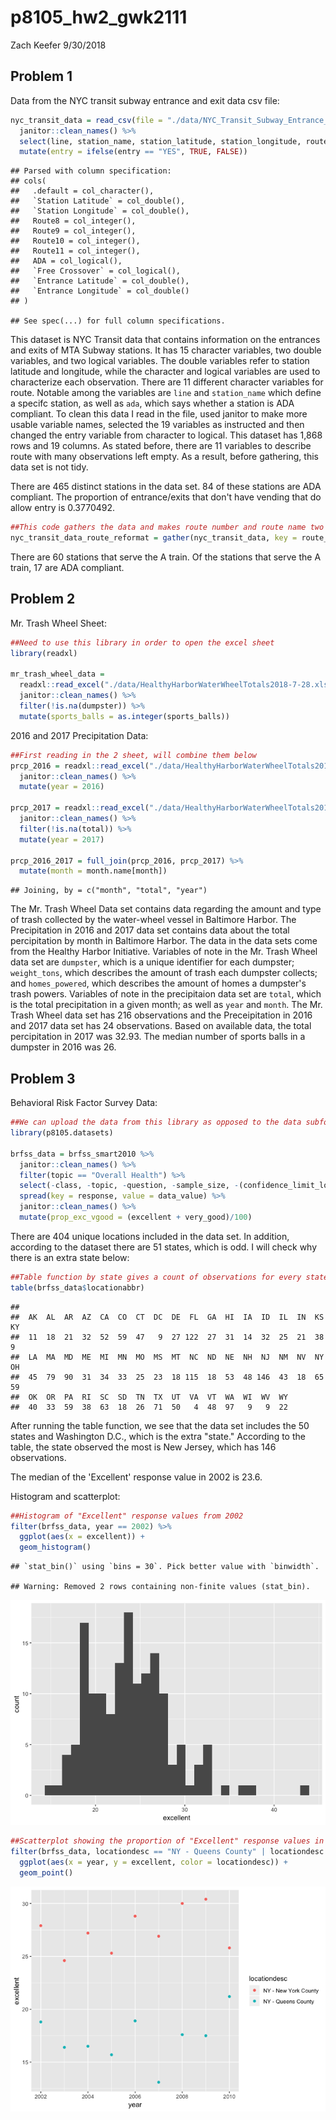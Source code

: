 p8105\_hw2\_gwk2111
================
Zach Keefer
9/30/2018

Problem 1
---------

Data from the NYC transit subway entrance and exit data csv file:

``` r
nyc_transit_data = read_csv(file = "./data/NYC_Transit_Subway_Entrance_And_Exit_Data.csv") %>% 
  janitor::clean_names() %>% 
  select(line, station_name, station_latitude, station_longitude, route1:route11, entrance_type, entry, vending, ada) %>% 
  mutate(entry = ifelse(entry == "YES", TRUE, FALSE))
```

    ## Parsed with column specification:
    ## cols(
    ##   .default = col_character(),
    ##   `Station Latitude` = col_double(),
    ##   `Station Longitude` = col_double(),
    ##   Route8 = col_integer(),
    ##   Route9 = col_integer(),
    ##   Route10 = col_integer(),
    ##   Route11 = col_integer(),
    ##   ADA = col_logical(),
    ##   `Free Crossover` = col_logical(),
    ##   `Entrance Latitude` = col_double(),
    ##   `Entrance Longitude` = col_double()
    ## )

    ## See spec(...) for full column specifications.

This dataset is NYC Transit data that contains information on the entrances and exits of MTA Subway stations. It has 15 character variables, two double variables, and two logical variables. The double variables refer to station latitude and longitude, while the character and logical variables are used to characterize each observation. There are 11 different character variables for route. Notable among the variables are `line` and `station_name` which define a specifc station, as well as `ada`, which says whether a station is ADA compliant. To clean this data I read in the file, used janitor to make more usable variable names, selected the 19 variables as instructed and then changed the entry variable from character to logical. This dataset has 1,868 rows and 19 columns. As stated before, there are 11 variables to describe route with many observations left empty. As a result, before gathering, this data set is not tidy.

There are 465 distinct stations in the data set. 84 of these stations are ADA compliant. The proportion of entrance/exits that don't have vending that do allow entry is 0.3770492.

``` r
##This code gathers the data and makes route number and route name two distinct variables, as opposed to having 11 route variables.
nyc_transit_data_route_reformat = gather(nyc_transit_data, key = route_number, value = route_name, route1:route11)
```

There are 60 stations that serve the A train. Of the stations that serve the A train, 17 are ADA compliant.

Problem 2
---------

Mr. Trash Wheel Sheet:

``` r
##Need to use this library in order to open the excel sheet
library(readxl)

mr_trash_wheel_data = 
  readxl::read_excel("./data/HealthyHarborWaterWheelTotals2018-7-28.xlsx", sheet = "Mr. Trash Wheel", range = "A2:N258") %>% 
  janitor::clean_names() %>% 
  filter(!is.na(dumpster)) %>% 
  mutate(sports_balls = as.integer(sports_balls)) 
```

2016 and 2017 Precipitation Data:

``` r
##First reading in the 2 sheet, will combine them below
prcp_2016 = readxl::read_excel("./data/HealthyHarborWaterWheelTotals2018-7-28.xlsx", sheet = "2016 Precipitation", range = "A2:B14") %>% 
  janitor::clean_names() %>%
  mutate(year = 2016)

prcp_2017 = readxl::read_excel("./data/HealthyHarborWaterWheelTotals2018-7-28.xlsx", sheet = "2017 Precipitation", range = "A2:B14") %>% 
  janitor::clean_names() %>%
  filter(!is.na(total)) %>% 
  mutate(year = 2017)

prcp_2016_2017 = full_join(prcp_2016, prcp_2017) %>% 
  mutate(month = month.name[month])
```

    ## Joining, by = c("month", "total", "year")

The Mr. Trash Wheel Data set contains data regarding the amount and type of trash collected by the water-wheel vessel in Baltimore Harbor. The Precipitation in 2016 and 2017 data set contains data about the total percipitation by month in Baltimore Harbor. The data in the data sets come from the Healthy Harbor Initiative. Variables of note in the Mr. Trash Wheel data set are `dumpster`, which is a unique identifier for each dumpster; `weight_tons`, which describes the amount of trash each dumpster collects; and `homes_powered`, which describes the amount of homes a dumpster's trash powers. Variables of note in the precipitaion data set are `total`, which is the total precipitation in a given month; as well as `year` and `month`. The Mr. Trash Wheel data set has 216 observations and the Preceipitation in 2016 and 2017 data set has 24 observations.
Based on available data, the total percipitation in 2017 was 32.93. The median number of sports balls in a dumpster in 2016 was 26.

Problem 3
---------

Behavioral Risk Factor Survey Data:

``` r
##We can upload the data from this library as opposed to the data subfolder.
library(p8105.datasets)

brfss_data = brfss_smart2010 %>% 
  janitor::clean_names() %>%
  filter(topic == "Overall Health") %>% 
  select(-class, -topic, -question, -sample_size, -(confidence_limit_low:geo_location)) %>% 
  spread(key = response, value = data_value) %>% 
  janitor::clean_names() %>% 
  mutate(prop_exc_vgood = (excellent + very_good)/100)
```

There are 404 unique locations included in the data set. In addition, according to the dataset there are 51 states, which is odd. I will check why there is an extra state below:

``` r
##Table function by state gives a count of observations for every state
table(brfss_data$locationabbr)
```

    ## 
    ##  AK  AL  AR  AZ  CA  CO  CT  DC  DE  FL  GA  HI  IA  ID  IL  IN  KS  KY 
    ##  11  18  21  32  52  59  47   9  27 122  27  31  14  32  25  21  38   9 
    ##  LA  MA  MD  ME  MI  MN  MO  MS  MT  NC  ND  NE  NH  NJ  NM  NV  NY  OH 
    ##  45  79  90  31  34  33  25  23  18 115  18  53  48 146  43  18  65  59 
    ##  OK  OR  PA  RI  SC  SD  TN  TX  UT  VA  VT  WA  WI  WV  WY 
    ##  40  33  59  38  63  18  26  71  50   4  48  97   9   9  22

After running the table function, we see that the data set includes the 50 states and Washington D.C., which is the extra "state." According to the table, the state observed the most is New Jersey, which has 146 observations.

The median of the 'Excellent' response value in 2002 is 23.6.

Histogram and scatterplot:

``` r
##Histogram of "Excellent" response values from 2002
filter(brfss_data, year == 2002) %>% 
  ggplot(aes(x = excellent)) +
  geom_histogram()
```

    ## `stat_bin()` using `bins = 30`. Pick better value with `binwidth`.

    ## Warning: Removed 2 rows containing non-finite values (stat_bin).

![](p8105_hw2_gwk2111_files/figure-markdown_github/unnamed-chunk-7-1.png)

``` r
##Scatterplot showing the proportion of "Excellent" response values in New York County and Queens County from 2002 to 2010.
filter(brfss_data, locationdesc == "NY - Queens County" | locationdesc == "NY - New York County") %>% 
  ggplot(aes(x = year, y = excellent, color = locationdesc)) +
  geom_point()
```

![](p8105_hw2_gwk2111_files/figure-markdown_github/unnamed-chunk-7-2.png)
